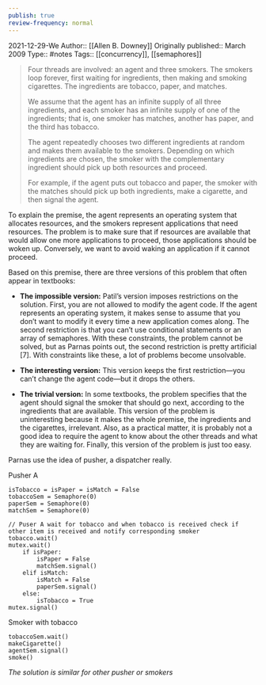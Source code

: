 ```yaml
---
publish: true
review-frequency: normal
---
```

2021-12-29-We
Author:: [[Allen B. Downey]]
Originally published:: March 2009
Type:: #notes
Tags:: [[concurrency]], [[semaphores]]

> Four threads are involved: an agent and three smokers. The smokers loop forever, first waiting for ingredients, then making and smoking cigarettes. The ingredients are tobacco, paper, and matches.
>
> We assume that the agent has an infinite supply of all three ingredients, and each smoker has an infinite supply of one of the ingredients; that is, one smoker has matches, another has paper, and the third has tobacco.
>
> The agent repeatedly chooses two different ingredients at random and makes them available to the smokers. Depending on which ingredients are chosen, the smoker with the complementary ingredient should pick up both resources and proceed.
>
> For example, if the agent puts out tobacco and paper, the smoker with the matches should pick up both ingredients, make a cigarette, and then signal the agent.

To explain the premise, the agent represents an operating system that allocates resources, and the smokers represent applications that need resources. The problem is to make sure that if resources are available that would allow one more applications to proceed, those applications should be woken up. Conversely, we want to avoid waking an application if it cannot proceed.

Based on this premise, there are three versions of this problem that often appear in textbooks:

- **The impossible version:** Patil’s version imposes restrictions on the solution. First, you are not allowed to modify the agent code. If the agent represents an operating system, it makes sense to assume that you don’t want to modify it every time a new application comes along. The second restriction is that you can’t use conditional statements or an array of semaphores. With these constraints, the problem cannot be solved, but as Parnas points out, the second restriction is pretty artificial [7]. With constraints like these, a lot of problems become unsolvable.
- **The interesting version:** This version keeps the first restriction—you can’t change the agent code—but it drops the others.

- **The trivial version:** In some textbooks, the problem specifies that the agent should signal the smoker that should go next, according to the ingredients that are available. This version of the problem is uninteresting because it makes the whole premise, the ingredients and the cigarettes, irrelevant. Also, as a practical matter, it is probably not a good idea to require the agent to know about the other threads and what they are waiting for. Finally, this version of the problem is just too easy.

Parnas use the idea of pusher, a dispatcher really.

Pusher A
```
isTobacco = isPaper = isMatch = False
tobaccoSem = Semaphore(0)
paperSem = Semaphore(0)
matchSem = Semaphore(0)

// Puser A wait for tobacco and when tobacco is received check if other item is received and notify corresponding smoker
tobacco.wait()
mutex.wait()
	if isPaper:
		isPaper = False
		matchSem.signal()
	elif isMatch:
		isMatch = False
		paperSem.signal()
	else:
		isTobacco = True
mutex.signal()
```

Smoker with tobacco
```
tobaccoSem.wait()
makeCigarette()
agentSem.signal()
smoke()
```

*The solution is similar for other pusher or smokers*